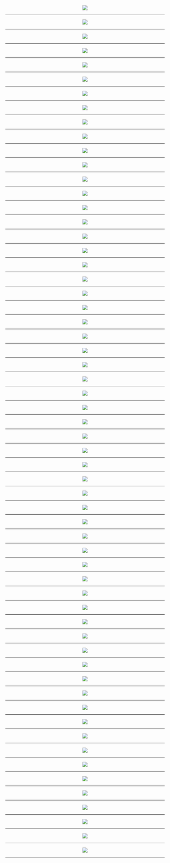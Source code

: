 
<div align="center">
<img src='http://gfw-breaker.win/pdf/zx94-sj/p001.png'/><hr/>
<img src='http://gfw-breaker.win/pdf/zx94-sj/p002.png'/><hr/>
<img src='http://gfw-breaker.win/pdf/zx94-sj/p003.png'/><hr/>
<img src='http://gfw-breaker.win/pdf/zx94-sj/p004.png'/><hr/>
<img src='http://gfw-breaker.win/pdf/zx94-sj/p005.png'/><hr/>
<img src='http://gfw-breaker.win/pdf/zx94-sj/p006.png'/><hr/>
<img src='http://gfw-breaker.win/pdf/zx94-sj/p007.png'/><hr/>
<img src='http://gfw-breaker.win/pdf/zx94-sj/p008.png'/><hr/>
<img src='http://gfw-breaker.win/pdf/zx94-sj/p009.png'/><hr/>
<img src='http://gfw-breaker.win/pdf/zx94-sj/p010.png'/><hr/>
<img src='http://gfw-breaker.win/pdf/zx94-sj/p011.png'/><hr/>
<img src='http://gfw-breaker.win/pdf/zx94-sj/p012.png'/><hr/>
<img src='http://gfw-breaker.win/pdf/zx94-sj/p013.png'/><hr/>
<img src='http://gfw-breaker.win/pdf/zx94-sj/p014.png'/><hr/>
<img src='http://gfw-breaker.win/pdf/zx94-sj/p015.png'/><hr/>
<img src='http://gfw-breaker.win/pdf/zx94-sj/p016.png'/><hr/>
<img src='http://gfw-breaker.win/pdf/zx94-sj/p017.png'/><hr/>
<img src='http://gfw-breaker.win/pdf/zx94-sj/p018.png'/><hr/>
<img src='http://gfw-breaker.win/pdf/zx94-sj/p019.png'/><hr/>
<img src='http://gfw-breaker.win/pdf/zx94-sj/p020.png'/><hr/>
<img src='http://gfw-breaker.win/pdf/zx94-sj/p021.png'/><hr/>
<img src='http://gfw-breaker.win/pdf/zx94-sj/p022.png'/><hr/>
<img src='http://gfw-breaker.win/pdf/zx94-sj/p023.png'/><hr/>
<img src='http://gfw-breaker.win/pdf/zx94-sj/p024.png'/><hr/>
<img src='http://gfw-breaker.win/pdf/zx94-sj/p025.png'/><hr/>
<img src='http://gfw-breaker.win/pdf/zx94-sj/p026.png'/><hr/>
<img src='http://gfw-breaker.win/pdf/zx94-sj/p027.png'/><hr/>
<img src='http://gfw-breaker.win/pdf/zx94-sj/p028.png'/><hr/>
<img src='http://gfw-breaker.win/pdf/zx94-sj/p029.png'/><hr/>
<img src='http://gfw-breaker.win/pdf/zx94-sj/p030.png'/><hr/>
<img src='http://gfw-breaker.win/pdf/zx94-sj/p031.png'/><hr/>
<img src='http://gfw-breaker.win/pdf/zx94-sj/p032.png'/><hr/>
<img src='http://gfw-breaker.win/pdf/zx94-sj/p033.png'/><hr/>
<img src='http://gfw-breaker.win/pdf/zx94-sj/p034.png'/><hr/>
<img src='http://gfw-breaker.win/pdf/zx94-sj/p035.png'/><hr/>
<img src='http://gfw-breaker.win/pdf/zx94-sj/p036.png'/><hr/>
<img src='http://gfw-breaker.win/pdf/zx94-sj/p037.png'/><hr/>
<img src='http://gfw-breaker.win/pdf/zx94-sj/p038.png'/><hr/>
<img src='http://gfw-breaker.win/pdf/zx94-sj/p039.png'/><hr/>
<img src='http://gfw-breaker.win/pdf/zx94-sj/p040.png'/><hr/>
<img src='http://gfw-breaker.win/pdf/zx94-sj/p041.png'/><hr/>
<img src='http://gfw-breaker.win/pdf/zx94-sj/p042.png'/><hr/>
<img src='http://gfw-breaker.win/pdf/zx94-sj/p043.png'/><hr/>
<img src='http://gfw-breaker.win/pdf/zx94-sj/p044.png'/><hr/>
<img src='http://gfw-breaker.win/pdf/zx94-sj/p045.png'/><hr/>
<img src='http://gfw-breaker.win/pdf/zx94-sj/p046.png'/><hr/>
<img src='http://gfw-breaker.win/pdf/zx94-sj/p047.png'/><hr/>
<img src='http://gfw-breaker.win/pdf/zx94-sj/p048.png'/><hr/>
<img src='http://gfw-breaker.win/pdf/zx94-sj/p049.png'/><hr/>
<img src='http://gfw-breaker.win/pdf/zx94-sj/p050.png'/><hr/>
<img src='http://gfw-breaker.win/pdf/zx94-sj/p051.png'/><hr/>
<img src='http://gfw-breaker.win/pdf/zx94-sj/p052.png'/><hr/>
<img src='http://gfw-breaker.win/pdf/zx94-sj/p053.png'/><hr/>
<img src='http://gfw-breaker.win/pdf/zx94-sj/p054.png'/><hr/>
<img src='http://gfw-breaker.win/pdf/zx94-sj/p055.png'/><hr/>
<img src='http://gfw-breaker.win/pdf/zx94-sj/p056.png'/><hr/>
<img src='http://gfw-breaker.win/pdf/zx94-sj/p057.png'/><hr/>
<img src='http://gfw-breaker.win/pdf/zx94-sj/p058.png'/><hr/>
<img src='http://gfw-breaker.win/pdf/zx94-sj/p059.png'/><hr/>
<img src='http://gfw-breaker.win/pdf/zx94-sj/p060.png'/><hr/>
</div>
